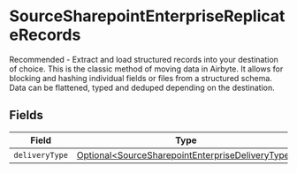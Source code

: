 # SourceSharepointEnterpriseReplicateRecords

Recommended - Extract and load structured records into your destination of choice. This is the classic method of moving data in Airbyte. It allows for blocking and hashing individual fields or files from a structured schema. Data can be flattened, typed and deduped depending on the destination.


## Fields

| Field                                                                                                              | Type                                                                                                               | Required                                                                                                           | Description                                                                                                        |
| ------------------------------------------------------------------------------------------------------------------ | ------------------------------------------------------------------------------------------------------------------ | ------------------------------------------------------------------------------------------------------------------ | ------------------------------------------------------------------------------------------------------------------ |
| `deliveryType`                                                                                                     | [Optional\<SourceSharepointEnterpriseDeliveryType>](../../models/shared/SourceSharepointEnterpriseDeliveryType.md) | :heavy_minus_sign:                                                                                                 | N/A                                                                                                                |
